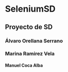 # SeleniumSD
## Proyecto de SD
### Álvaro Orellana Serrano
### Marina Ramirez Vela
#### Manuel Coca Alba
